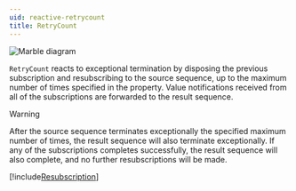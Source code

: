 ```yaml
---
uid: reactive-retrycount
title: RetryCount
---
```


![Marble diagram](~/images/reactive-retrycount.svg)

`RetryCount` reacts to exceptional termination by disposing the previous subscription and resubscribing to the source sequence, up to the maximum number of times specified in the <xref href="Bonsai.Reactive.RetryCount.Count"/> property. Value notifications received from all of the subscriptions are forwarded to the result sequence.

> [!Warning]
> After the source sequence terminates exceptionally the specified maximum number of times, the result sequence will also terminate exceptionally. If any of the subscriptions completes successfully, the result sequence will also complete, and no further resubscriptions will be made.

[!include[Resubscription](~/articles/reactive-resubscription.md)]
